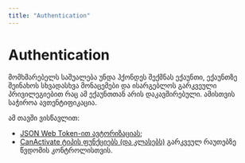 ```yaml
---
title: "Authentication"
---
```


# Authentication

მომხმარებელს საშუალება უნდა ჰქონდეს შექმნას ექაუნთი, ექაუნთზე შეინახოს
სხვადასხვა მონაცემები და ისარგებლოს გარკვეული პრივილეგიებით რაც ამ
ექაუნთთან არის დაკავშირებული. ამისთვის საჭიროა ავთენტიფიკაცია.

ამ თავში ვისწავლით:

- [JSON Web Token-ით ავტორიზაციას](./jwt-authentication.html);
- [CanActivate ტიპის ფუნქციებს (და კლასებს)](./can-activate.html) გარკვეულ რაუთებზე წვდომის კონტროლისთვის.
